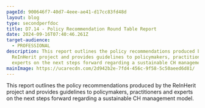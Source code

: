 ```yaml
---
pageId: 900646f7-40d7-4eee-ae41-d17cc83fd48d
layout: blog
type: secondperfdoc
title: D7.14 - Policy Recommendation Round Table Report
date: 2024-09-16T07:40:46.261Z
target-audience:
  - PROFESSIONAL
description: This report outlines the policy recommendations produced by the
  ReInHerit project and provides guidelines to policymakers, practitioners and
  experts on the next steps forward regarding a sustainable CH management model.
mainImage: https://ucarecdn.com/2d942b2e-7fd4-456c-9f58-5c50aeed6d81/
---
```

This report outlines the policy recommendations produced by the ReInHerit project and provides guidelines to policymakers, practitioners and experts on the next steps forward regarding a sustainable CH management model.